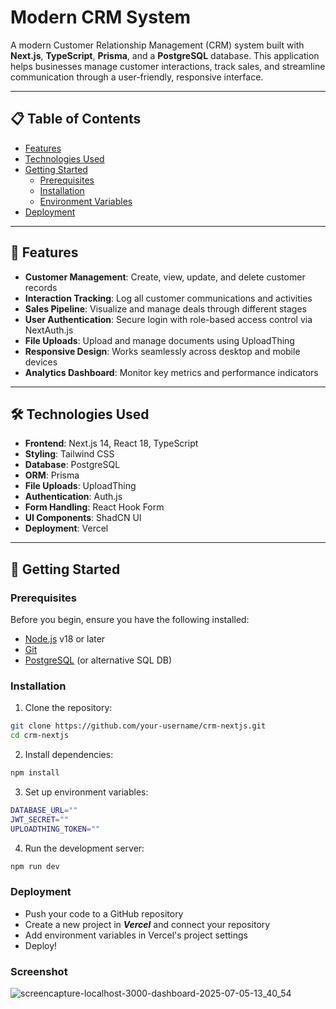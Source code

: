 # Modern CRM System

A modern Customer Relationship Management (CRM) system built with **Next.js**, **TypeScript**, **Prisma**, and a **PostgreSQL** database. This application helps businesses manage customer interactions, track sales, and streamline communication through a user-friendly, responsive interface.

---

## 📋 Table of Contents

- [Features](#features)
- [Technologies Used](#technologies-used)
- [Getting Started](#getting-started)
  - [Prerequisites](#prerequisites)
  - [Installation](#installation)
  - [Environment Variables](#environment-variables)
- [Deployment](#deployment)

---

## 🚀 Features

- **Customer Management**: Create, view, update, and delete customer records
- **Interaction Tracking**: Log all customer communications and activities
- **Sales Pipeline**: Visualize and manage deals through different stages
- **User Authentication**: Secure login with role-based access control via NextAuth.js
- **File Uploads**: Upload and manage documents using UploadThing
- **Responsive Design**: Works seamlessly across desktop and mobile devices
- **Analytics Dashboard**: Monitor key metrics and performance indicators

---

## 🛠 Technologies Used

- **Frontend**: Next.js 14, React 18, TypeScript
- **Styling**: Tailwind CSS
- **Database**: PostgreSQL 
- **ORM**: Prisma
- **File Uploads**: UploadThing
- **Authentication**: Auth.js
- **Form Handling**: React Hook Form
- **UI Components**: ShadCN UI
- **Deployment**: Vercel

---

## 🧰 Getting Started

### Prerequisites

Before you begin, ensure you have the following installed:

- [Node.js](https://nodejs.org/) v18 or later
- [Git](https://git-scm.com/)
- [PostgreSQL](https://www.postgresql.org/) (or alternative SQL DB)

### Installation

1. Clone the repository:

```bash
git clone https://github.com/your-username/crm-nextjs.git
cd crm-nextjs
```

2. Install dependencies:

```bash
npm install
```
3. Set up environment variables:

```bash
DATABASE_URL=""
JWT_SECRET="" 
UPLOADTHING_TOKEN=""
```

4. Run the development server:

```bash
npm run dev
```

### Deployment
- Push your code to a GitHub repository
- Create a new project in ***Vercel*** and connect your repository
- Add environment variables in Vercel's project settings
- Deploy!
### Screenshot
![screencapture-localhost-3000-dashboard-2025-07-05-13_40_54](https://github.com/user-attachments/assets/511982eb-6ec6-4d4a-b724-46388e9e60fc)
